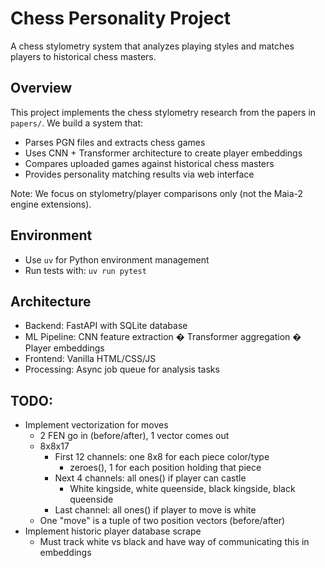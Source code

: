 # Chess Personality Project

A chess stylometry system that analyzes playing styles and matches players to historical chess masters.

## Overview
This project implements the chess stylometry research from the papers in `papers/`. We build a system that:
- Parses PGN files and extracts chess games
- Uses CNN + Transformer architecture to create player embeddings
- Compares uploaded games against historical chess masters
- Provides personality matching results via web interface

Note: We focus on stylometry/player comparisons only (not the Maia-2 engine extensions).

## Environment
- Use `uv` for Python environment management
- Run tests with: `uv run pytest`

## Architecture
- Backend: FastAPI with SQLite database
- ML Pipeline: CNN feature extraction � Transformer aggregation � Player embeddings
- Frontend: Vanilla HTML/CSS/JS
- Processing: Async job queue for analysis tasks


## TODO:

- Implement vectorization for moves
  - 2 FEN go in (before/after), 1 vector comes out
  - 8x8x17
    - First 12 channels: one 8x8 for each piece color/type
      - zeroes(), 1 for each position holding that piece
    - Next 4 channels: all ones() if player can castle
      - White kingside, white queenside, black kingside, black queenside
    - Last channel: all ones() if player to move is white
  - One "move" is a tuple of two position vectors (before/after)
- Implement historic player database scrape
  - Must track white vs black and have way of communicating this in embeddings


